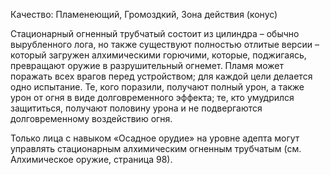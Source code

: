 Качество: Пламенеющий, Громоздкий, Зона действия (конус)

Стационарный огненный трубчатый состоит из цилиндра – обычно вырубленного лога, но также существуют полностью отлитые версии – который загружен алхимическими горючими, которые, поджигаясь, превращают оружие в разрушительный огнемет. Пламя может поражать всех врагов перед устройством; для каждой цели делается одно испытание. Те, кого поразили, получают полный урон, а также урон от огня в виде долговременного эффекта; те, кто умудрился защититься, получают половину урона и не подвергаются долговременному воздействию огня.  

Только лица с навыком «Осадное орудие» на уровне адепта могут управлять стационарным алхимическим огненным трубчатым (см. Алхимическое оружие, страница 98).